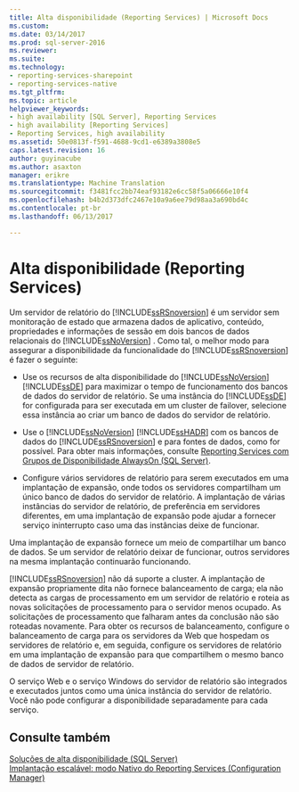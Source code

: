 ```yaml
---
title: Alta disponibilidade (Reporting Services) | Microsoft Docs
ms.custom: 
ms.date: 03/14/2017
ms.prod: sql-server-2016
ms.reviewer: 
ms.suite: 
ms.technology:
- reporting-services-sharepoint
- reporting-services-native
ms.tgt_pltfrm: 
ms.topic: article
helpviewer_keywords:
- high availability [SQL Server], Reporting Services
- high availability [Reporting Services]
- Reporting Services, high availability
ms.assetid: 50e0813f-f591-4688-9cd1-e6389a3808e5
caps.latest.revision: 16
author: guyinacube
ms.author: asaxton
manager: erikre
ms.translationtype: Machine Translation
ms.sourcegitcommit: f3481fcc2bb74eaf93182e6cc58f5a06666e10f4
ms.openlocfilehash: b4b2d373dfc2467e10a9a6ee79d98aa3a690bd4c
ms.contentlocale: pt-br
ms.lasthandoff: 06/13/2017

---
```

# <a name="high-availability-reporting-services"></a>Alta disponibilidade (Reporting Services)
  Um servidor de relatório do [!INCLUDE[ssRSnoversion](../../includes/ssrsnoversion-md.md)] é um servidor sem monitoração de estado que armazena dados de aplicativo, conteúdo, propriedades e informações de sessão em dois bancos de dados relacionais do [!INCLUDE[ssNoVersion](../../includes/ssnoversion-md.md)] . Como tal, o melhor modo para assegurar a disponibilidade da funcionalidade do [!INCLUDE[ssRSnoversion](../../includes/ssrsnoversion-md.md)] é fazer o seguinte:  
  
-   Use os recursos de alta disponibilidade do [!INCLUDE[ssNoVersion](../../includes/ssnoversion-md.md)] [!INCLUDE[ssDE](../../includes/ssde-md.md)] para maximizar o tempo de funcionamento dos bancos de dados do servidor de relatório. Se uma instância do [!INCLUDE[ssDE](../../includes/ssde-md.md)] for configurada para ser executada em um cluster de failover, selecione essa instância ao criar um banco de dados do servidor de relatório.  
  
-   Use o [!INCLUDE[ssNoVersion](../../includes/ssnoversion-md.md)] [!INCLUDE[ssHADR](../../includes/sshadr-md.md)] com os bancos de dados do [!INCLUDE[ssRSnoversion](../../includes/ssrsnoversion-md.md)] e para fontes de dados, como for possível. Para obter mais informações, consulte [Reporting Services com Grupos de Disponibilidade AlwaysOn &#40;SQL Server&#41;](../../database-engine/availability-groups/windows/reporting-services-with-always-on-availability-groups-sql-server.md).  
  
-   Configure vários servidores de relatório para serem executados em uma implantação de expansão, onde todos os servidores compartilham um único banco de dados do servidor de relatório. A implantação de várias instâncias do servidor de relatório, de preferência em servidores diferentes, em uma implantação de expansão pode ajudar a fornecer serviço ininterrupto caso uma das instâncias deixe de funcionar.  
  
 Uma implantação de expansão fornece um meio de compartilhar um banco de dados. Se um servidor de relatório deixar de funcionar, outros servidores na mesma implantação continuarão funcionando.  
  
 [!INCLUDE[ssRSnoversion](../../includes/ssrsnoversion-md.md)] não dá suporte a cluster. A implantação de expansão propriamente dita não fornece balanceamento de carga; ela não detecta as cargas de processamento em um servidor de relatório e roteia as novas solicitações de processamento para o servidor menos ocupado. As solicitações de processamento que falharam antes da conclusão não são roteadas novamente. Para obter os recursos de balanceamento, configure o balanceamento de carga para os servidores da Web que hospedam os servidores de relatório e, em seguida, configure os servidores de relatório em uma implantação de expansão para que compartilhem o mesmo banco de dados de servidor de relatório.  
  
 O serviço Web e o serviço Windows do servidor de relatório são integrados e executados juntos como uma única instância do servidor de relatório. Você não pode configurar a disponibilidade separadamente para cada serviço.  
  
## <a name="see-also"></a>Consulte também  
 [Soluções de alta disponibilidade &#40;SQL Server&#41;](../../sql-server/failover-clusters/high-availability-solutions-sql-server.md)   
 [Implantação escalável: modo Nativo do Reporting Services &#40;Configuration Manager&#41;](http://msdn.microsoft.com/library/4df38294-6f9d-4b40-9f03-1f01c1f0700c)  
  
  
